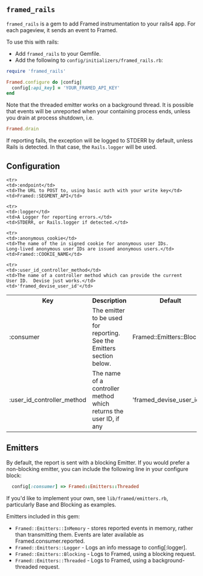 `framed_rails`
------------

`framed_rails` is a gem to add Framed instrumentation to your rails4
app.  For each pageview, it sends an event to Framed.

To use this with rails:


 * Add `framed_rails` to your Gemfile.
 * Add the following to `config/initializers/framed_rails.rb`:

```ruby
require 'framed_rails'

Framed.configure do |config|
  config[:api_key] = 'YOUR_FRAMED_API_KEY'
end
```

Note that the threaded emitter works on a background thread.  It is
possible that events will be unreported when your containing process
ends, unless you drain at process shutdown, i.e.

```ruby
Framed.drain
```

If reporting fails, the exception will be logged to STDERR by default,
unless Rails is detected.  In that case, the `Rails.logger` will be
used.


Configuration
-------------

<table>
	<tr>
    <th>Key</th>
    <th>Description</th>
    <th>Default</th>
  </tr>

  <tr>
    <td>:consumer</td>
    <td>The emitter to be used for reporting.  See the Emitters
    section below.</td>
    <td>Framed::Emitters::Blocking</td>
  </tr>

	<tr>
    <td>:endpoint</td>
    <td>The URL to POST to, using basic auth with your write key</td>
    <td>Framed::SEGMENT_API</td>
  </tr>

  <tr>
    <td>:user_id_controller_method</td>
    <td>The name of a controller method which returns the user ID, if
    any</td>
    <td>'framed_devise_user_id'</td>
  </tr>

	<tr>
    <td>:logger</td>
    <td>A Logger for reporting errors.</td>
    <td>STDERR, or Rails.logger if detected.</td>
  </tr>

	<tr>
    <td>:anonymous_cookie</td>
    <td>The name of the in signed cookie for anonymous user IDs.
    Long-lived anonymous user IDs are issued anonymous users.</td>
    <td>Framed::COOKIE_NAME</td>
  </tr>

	<tr>
    <td>:user_id_controller_method</td>
    <td>The name of a controller method which can provide the current
    User ID.  Devise just works.</td>
    <td>'framed_devise_user_id'</td>
  </tr>
</table>

Emitters
--------

By default, the report is sent with a blocking Emitter.  If you would
prefer a non-blocking emitter, you can include the following line in
your configure block:


```ruby
  config[:consumer] => Framed::Emitters::Threaded
```

If you'd like to implement your own, see `lib/framed/emitters.rb`,
particularly Base and Blocking as examples.

Emitters included in this gem:

 * `Framed::Emitters::InMemory` - stores reported events in memory,
   rather than transmitting them.   Events are later available as
   Framed.consumer.reported.
 * `Framed::Emitters::Logger` - Logs an info message to config[:logger].
 * `Framed::Emitters::Blocking` - Logs to Framed, using a blocking request.
 * `Framed::Emitters::Threaded` - Logs to Framed, using a background-threaded request.
